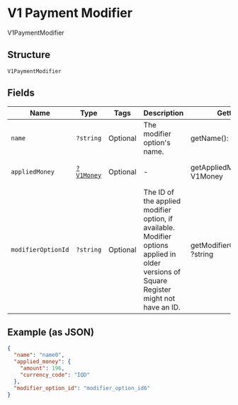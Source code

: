 
# V1 Payment Modifier

V1PaymentModifier

## Structure

`V1PaymentModifier`

## Fields

| Name | Type | Tags | Description | Getter | Setter |
|  --- | --- | --- | --- | --- | --- |
| `name` | `?string` | Optional | The modifier option's name. | getName(): ?string | setName(?string name): void |
| `appliedMoney` | [`?V1Money`](../../doc/models/v1-money.md) | Optional | - | getAppliedMoney(): ?V1Money | setAppliedMoney(?V1Money appliedMoney): void |
| `modifierOptionId` | `?string` | Optional | The ID of the applied modifier option, if available. Modifier options applied in older versions of Square Register might not have an ID. | getModifierOptionId(): ?string | setModifierOptionId(?string modifierOptionId): void |

## Example (as JSON)

```json
{
  "name": "name0",
  "applied_money": {
    "amount": 196,
    "currency_code": "IQD"
  },
  "modifier_option_id": "modifier_option_id6"
}
```

